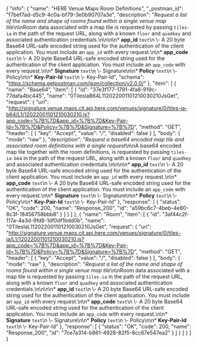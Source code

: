 {
  "info": {
    "name": "HERE Venue Maps Room Definitions",
    "_postman_id": "f7bef7ad-d5c9-4c0a-bf79-3e0b90707a3e",
    "description": "*Request a list of the name and shape of rooms found within a single venue map tile*\n\nRoom data associated with a map tile is requested by passing `tiles-ia` in the path of the request URL, along with a known `floor` and `quadkey` and associated authentication credentials.\n\n\n\n* **app_id**  `text`\n \\- A 20 byte Base64 URL-safe encoded string used for the authentication of the client application.    You must include an `app_id` with every request.\n\n* **app_code**  `text`\n \\- A 20 byte Base64 URL-safe encoded string used for the authentication of the client application.    You must include an `app_code` with every request.\n\n* **Signature**  `text`\n \\- Signature\n\n* **Policy**  `text`\n \\- Policy\n\n* **Key-Pair-Id**  `text`\n \\- Key-Pair-Id",
    "schema": "https://schema.getpostman.com/json/collection/v2.0.0/"
  },
  "item": [
    {
      "name": "Base64",
      "item": [
        {
          "id": "37e3f177-1791-4fa8-919c-77dafa4bc445",
          "name": "0TilesIaB64L112022001101210030210JsGet",
          "request": {
            "url": "http://signature.venue.maps.cit.api.here.com/venues/signature/0/tiles-ia-b64/L1/12022001101210030210.js?app_code=%7B%7D&app_id=%7B%7D&Key-Pair-Id=%7B%7D&Policy=%7B%7D&Signature=%7B%7D",
            "method": "GET",
            "header": [
              {
                "key": "Accept",
                "value": "*/*",
                "disabled": false
              }
            ],
            "body": {
              "mode": "raw"
            },
            "description": "*Request a base64 encoded map tile and associated room definitions with a single request*\n\nA base64 encoded map tile together with the room definitions, is requested by passing `tiles-ia-b64` in the path of the request URL, along with a known `floor` and `quadkey` and associated authentication credentials.\n\n\n\n* **app_id**  `text`\n \\- A 20 byte Base64 URL-safe encoded string used for the authentication of the client application.    You must include an `app_id` with every request.\n\n* **app_code**  `text`\n \\- A 20 byte Base64 URL-safe encoded string used for the authentication of the client application.    You must include an `app_code` with every request.\n\n* **Signature**  `text`\n \\- Signature\n\n* **Policy**  `text`\n \\- Policy\n\n* **Key-Pair-Id**  `text`\n \\- Key-Pair-Id"
          },
          "response": [
            {
              "status": "OK",
              "code": 200,
              "name": "Response_200",
              "id": "a59bc6c7-4beb-4e80-8c3f-18456758bbb8"
            }
          ]
        }
      ]
    },
    {
      "name": "Room",
      "item": [
        {
          "id": "3af44c2f-117a-4a3d-9fd8-1df0df1bdd0b",
          "name": "0TilesIaL112022001101210030210JsGet",
          "request": {
            "url": "http://signature.venue.maps.cit.api.here.com/venues/signature/0/tiles-ia/L1/12022001101210030210.js?app_code=%7B%7D&app_id=%7B%7D&Key-Pair-Id=%7B%7D&Policy=%7B%7D&Signature=%7B%7D",
            "method": "GET",
            "header": [
              {
                "key": "Accept",
                "value": "*/*",
                "disabled": false
              }
            ],
            "body": {
              "mode": "raw"
            },
            "description": "*Request a list of the name and shape of rooms found within a single venue map tile*\n\nRoom data associated with a map tile is requested by passing `tiles-ia` in the path of the request URL, along with a known `floor` and `quadkey` and associated authentication credentials.\n\n\n\n* **app_id**  `text`\n \\- A 20 byte Base64 URL-safe encoded string used for the authentication of the client application.    You must include an `app_id` with every request.\n\n* **app_code**  `text`\n \\- A 20 byte Base64 URL-safe encoded string used for the authentication of the client application.    You must include an `app_code` with every request.\n\n* **Signature**  `text`\n \\- Signature\n\n* **Policy**  `text`\n \\- Policy\n\n* **Key-Pair-Id**  `text`\n \\- Key-Pair-Id"
          },
          "response": [
            {
              "status": "OK",
              "code": 200,
              "name": "Response_200",
              "id": "7ce7a314-b861-4928-82f5-8cc67e547ea2"
            }
          ]
        }
      ]
    }
  ]
}